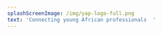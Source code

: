 ```yaml
---
splashScreenImage: /img/yap-logo-full.png
text: 'Connecting young African professionals  '
---
```


